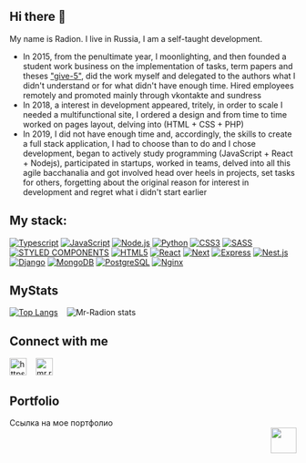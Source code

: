 <a id="anchor"></a>

## Hi there 👋

My name is Radion. I live in Russia, I am a self-taught development.
- In 2015, from the penultimate year, I moonlighting, and then founded a  student work business on the implementation of tasks, term papers and theses ["give-5"](https://vk.com/dai5mgsu), did the work myself and delegated to the authors what I didn't understand or for what didn't have enough time. Hired employees remotely and promoted mainly through vkontakte and sundress
- In 2018, a interest in development appeared, tritely, in order to scale I needed a multifunctional site, I ordered a design and from time to time worked on pages layout, delving into (HTML + CSS + PHP)
- In 2019, I did not have enough time and, accordingly, the skills to create a full stack application, I had to choose than to do and I chose development, began to actively study programming (JavaScript + React + Nodejs), participated in startups, worked in teams, delved into all this agile bacchanalia and got involved head over heels in projects, set tasks for others, forgetting about the original reason for interest in development and regret what i didn't start earlier


## My stack:

[![Typescript](https://img.shields.io/badge/TypeScript-000000?style=for-the-badge&logo=TypeScript&logoColor=white)](https://www.typescriptlang.org) [![JavaScript](https://img.shields.io/badge/JavaScript-000000?style=for-the-badge&logo=JavaScript&logoColor=white)](https://www.javascript.com) [![Node.js](https://img.shields.io/badge/Node.js-000000?style=for-the-badge&logo=Node.js&logoColor=white)](https://nodejs.org/en/) [![Python](https://img.shields.io/badge/Python-000000?style=for-the-badge&logo=Python&logoColor=white)](https://www.python.org/) [![CSS3](https://img.shields.io/badge/CSS3-000000?style=for-the-badge&logo=CSS3&logoColor=white)](http://www.css3.com)
[![SASS](https://img.shields.io/badge/SASS-000000?style=for-the-badge&logo=SASS&logoColor=white)](https://sass-lang.com/) [![STYLED COMPONENTS](https://img.shields.io/badge/STYLED_COMPONENTS-000000?style=for-the-badge&logo=STYLED-COMPONENTS&logoColor=white)](https://styled-components.com/) [![HTML5](https://img.shields.io/badge/HTML5-000000?style=for-the-badge&logo=HTML5&logoColor=white)](https://html.spec.whatwg.org/multipage/) [![React](https://img.shields.io/badge/React.js-000000?style=for-the-badge&logo=React&logoColor=white)](https://reactjs.org) [![Next](https://img.shields.io/badge/Next.js-000000?style=for-the-badge&logo=Next.js&logoColor=white)](https://nextjs.org/)
[![Express](https://img.shields.io/badge/Express.js-000000?style=for-the-badge&logo=Express&logoColor=white)](https://expressjs.com/ru/) [![Nest.js](https://img.shields.io/badge/Nest.js-000000?style=for-the-badge&logo=Nestjs&logoColor=white)](https://nestjs.com/) [![Django](https://img.shields.io/badge/Django-000000?style=for-the-badge&logo=Django&logoColor=white)](https://www.djangoproject.com/) [![MongoDB](https://img.shields.io/badge/MongoDB-000000?style=for-the-badge&logo=MongoDB&logoColor=white)](https://www.mongodb.com) [![PostgreSQL](https://img.shields.io/badge/PostgreSQL-000000?style=for-the-badge&logo=PostgreSQL&logoColor=white)](https://www.postgresql.org/) [![Nginx](https://img.shields.io/badge/Nginx-000000?style=for-the-badge&logo=Nginx&logoColor=white)](https://nginx.org/)

## MyStats

[![Top Langs](https://github-readme-stats.vercel.app/api/top-langs/?username=Mr-Radion)](https://github.com/Mr-Radion/github-readme-stats) &nbsp;&nbsp; ![Mr-Radion stats](https://github-readme-stats.vercel.app/api?username=Mr-Radion&show_icons=true&theme=onedark)

## Connect with me

<!-- Discord: -->

[<img src="https://cdn.jsdelivr.net/npm/simple-icons@v3/icons/telegram.svg" alt="https://t.me/Mr_R0dion" style="width: 30px">](https://t.me/Mr_R0dion) &nbsp;&nbsp; [<img src="https://cdn.jsdelivr.net/npm/simple-icons@v3/icons/gmail.svg" alt="mr.radrigis@gmail.com" style="width: 30px">](mr.radrigis@gmail.com)

## Portfolio

[<span style="float: left;">Ссылка на мое портфолио<span>](https://github.com/Mr-Radion?tab=repositories) &nbsp;&nbsp;&nbsp;&nbsp;&nbsp;&nbsp;&nbsp;&nbsp;&nbsp;&nbsp;&nbsp;&nbsp;&nbsp;&nbsp;&nbsp;&nbsp;&nbsp;&nbsp;&nbsp;&nbsp;&nbsp;&nbsp;&nbsp;&nbsp;&nbsp;&nbsp;&nbsp;&nbsp;&nbsp;&nbsp;&nbsp;&nbsp;&nbsp;&nbsp;&nbsp;&nbsp;&nbsp;&nbsp;&nbsp;&nbsp;&nbsp;&nbsp;&nbsp;&nbsp;&nbsp;&nbsp;&nbsp;&nbsp;&nbsp;&nbsp;&nbsp;&nbsp;&nbsp;&nbsp;&nbsp;&nbsp;&nbsp;&nbsp;&nbsp;&nbsp;&nbsp;&nbsp;&nbsp;&nbsp;&nbsp;&nbsp;&nbsp;&nbsp;&nbsp;&nbsp;&nbsp;&nbsp;&nbsp;&nbsp;&nbsp;&nbsp;&nbsp;&nbsp;&nbsp;&nbsp;&nbsp;&nbsp;&nbsp;&nbsp;&nbsp;&nbsp;&nbsp;&nbsp;&nbsp;&nbsp;&nbsp;&nbsp;&nbsp;&nbsp;&nbsp;&nbsp;&nbsp;&nbsp; [<img src="http://s1.iconbird.com/ico/2014/1/598/w128h1281390846468upcircular128.png" style="width: 45px; float: right;">](#anchor)

<!--
**Mr-Radion/Mr-Radion** is a ✨ _special_ ✨ repository because its `README.md` (this file) appears on your GitHub profile.

Here are some ideas to get you started:

- 🔭 I’m currently working on ...
- 🌱 I’m currently learning ...
- 👯 I’m looking to collaborate on ...
- 🤔 I’m looking for help with ...
- 💬 Ask me about ...
- 📫 How to reach me: ...
- 😄 Pronouns: ...
- ⚡ Fun fact: ...

-->

<!--
<a id="anchor"></a>

# Заголовок h1

## Заголовок h2

### Заголовок h3

#### Заголовок h4

##### Заголовок h5

###### Заголовок h6

Маркированные списки, с любым уровнем вложенности
(\* или + или - будет то же самое)

- текст
- текст
  - текст
  * текст
    - текст
    * текст

Нумерованный список

1. Текст
2. Текст
   2.1. Текст
   2.2. Текст

#### Горизонтальная линия это 3 минуса/нижних подчеркивания/звездочки на новой строке

---

---

---

**Жирный текст**

_Курсивный текст_

**_Жирный и курсивный текст_**

    ___Жирный и курсивный текст если применить табуляцию___

```
Отдельное выделение серым фоном
текста апострофами
```

> Для цитат
>
> > Вложенная цитата
> >
> > > Цитата 3

[ссылка на мое портфолио](https://github.com/Mr-Radion?tab=repositories)

Сноски, как в книге

Сноска первая[^1] и вторая [^2]

[^1]: Текст сноски 1
[^2]: Текст сноски 2

Картинки вставляются почти как ссылки, но с восклицат знаком в начале и ссылкой на картинку

![ссылка на мой канал](https://github-readme-stats.vercel.app/api/top-langs/?username=Mr-Radion)

Изображение вставляем вместо текста ссылки, становится кликабельной

[![ссылка на мой канал](https://github-readme-stats.vercel.app/api/top-langs/?username=Mr-Radion)](https://github-readme-stats.vercel.app/api/top-langs/?username=Mr-Radion)

### Для создания таблицы

| цвет    | количество | размер |
| :------ | :--------: | ------ |
| красный |     1      | 256    |
| синий   |     2      | 22     |
| зеленый |     5      | 6489   |

Экранирование символа h1

\# Не заголовок

Вложенный текст описание

Термин 1
: описание

Термин 2
: описание

Также можно применять любые html теги

<hr>
<div>
    <a id="anchor"></a>
    <select>
        <option>1</option>
        <option>2</option>
        <option>3</option>
        <option>4</option>
        <option>5</option>
    </select>
</div>
<hr>

Мы вверху с a тегом добавили ссылку и обратились к нему через id
[Вверх](#anchor)
[![ссылка вверх](http://s1.iconbird.com/ico/2014/1/598/w128h1281390846468upcircular128.png)](#anchor)

Источник информации
[#15 Уроки Git+GitHub - Создание файла README.md синтаксис Markdown](https://www.youtube.com/watch?v=syrGPPekLHQ)
[GitHub profile README. Прокачай свой GitHub профиль!](https://www.youtube.com/watch?v=O8knJcn5b-w&t=270s
-->
